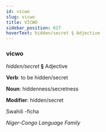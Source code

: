 ```yaml
---
id: vicwo
slug: vicwo
title: VİCWO
sidebar_position: 617
hoverText: hidden/secret § Adjective
---
```


### vicwo

*hidden/secret* **§** Adjective

**Verb**: to be hidden/secret

**Noun**: hiddenness/secretness

**Modifier**: hidden/secret

Swahili -ficha 

*Niger-Congo Language Family*
